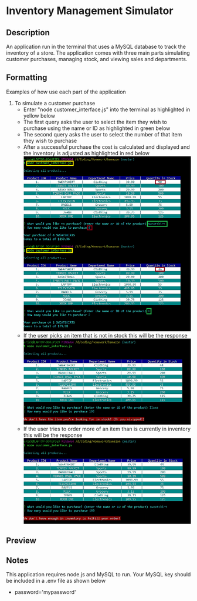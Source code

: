 # Inventory Management Simulator


## Description

An application run in the terminal that uses a MySQL database to track the inventory of a store. The application comes with three main parts simulating customer purchases, managing stock, and viewing sales and departments.

## Formatting

Examples of how use each part of the application

1. To simulate a customer purchase
   * Enter "node customer_interface.js" into the terminal as highlighted in yellow below
   * The first query asks the user to select the item they wish to purchase using the name or ID as highlighted in green below
   * The second query asks the user to select the number of that item they wish to purchase
   * After a successful purchase the cost is calculated and displayed and the inventory is adjusted as highlighted in red below
   ![Screenshot](Images/Customer-Interface.png)
   * If the user picks an item that is not in stock this will be the response
   ![Screenshot](Images/not-in-stock.png)
   * If the user tries to order more of an item than is currently in inventory this will be the response
   ![Screenshot](Images/not-enough-inventory.png)
   


## Preview


## Notes

This application requires node.js and MySQL to run. Your MySQL key should be included in a .env file as shown below

  * password='mypassword'
